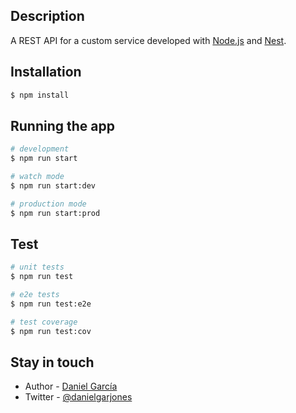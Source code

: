     

## Description

A REST API for a custom service developed with [Node.js](http://nodejs.org) and [Nest](https://github.com/nestjs/nest).

## Installation

```bash
$ npm install
```

## Running the app

```bash
# development
$ npm run start

# watch mode
$ npm run start:dev

# production mode
$ npm run start:prod
```

## Test

```bash
# unit tests
$ npm run test

# e2e tests
$ npm run test:e2e

# test coverage
$ npm run test:cov
```


## Stay in touch

- Author - [Daniel García](https://danielgarciajones.web.app)
- Twitter - [@danielgarjones](https://twitter.com/danielgarjones)

